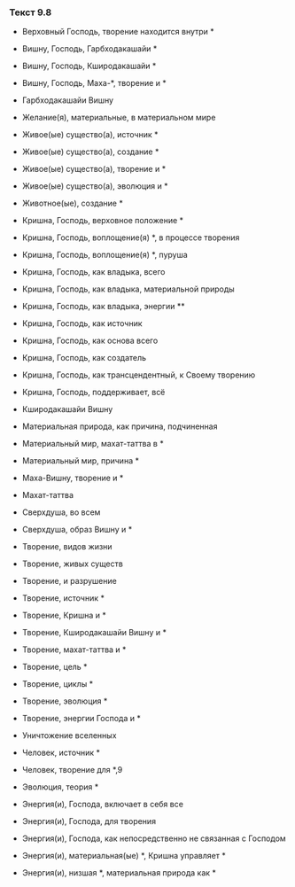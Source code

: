 ### Текст 9.8

- Верховный Господь, творение находится внутри *

- Вишну, Господь, Гарбходакашайи *

- Вишну, Господь, Кширодакашайи *

- Вишну, Господь, Маха-*, творение и *

- Гарбходакашайи Вишну

- Желание(я), материальные, в материальном мире

- Живое(ые) существо(а), источник *

- Живое(ые) существо(а), создание *

- Живое(ые) существо(а), творение и *

- Живое(ые) существо(а), эволюция и *

- Животное(ые), создание *

- Кришна, Господь, верховное положение *

- Кришна, Господь, воплощение(я) *, в процессе творения

- Кришна, Господь, воплощение(я) *, пуруша

- Кришна, Господь, как владыка, всего

- Кришна, Господь, как владыка, материальной природы

- Кришна, Господь, как владыка, энергии **

- Кришна, Господь, как источник

- Кришна, Господь, как основа всего

- Кришна, Господь, как создатель

- Кришна, Господь, как трансцендентный, к Своему творению

- Кришна, Господь, поддерживает, всё

- Кширодакашайи Вишну

- Материальная природа, как причина, подчиненная

- Материальный мир, махат-таттва в *

- Материальный мир, причина *

- Маха-Вишну, творение и *

- Махат-таттва

- Сверхдуша, во всем

- Сверхдуша, образ Вишну и *

- Творение, видов жизни

- Творение, живых существ

- Творение, и разрушение

- Творение, источник *

- Творение, Кришна и *

- Творение, Кширодакашайи Вишну и *

- Творение, махат-таттва и *

- Творение, цель *

- Творение, циклы *

- Творение, эволюция *

- Творение, энергии Господа и *

- Уничтожение вселенных

- Человек, источник *

- Человек, творение для *,9

- Эволюция, теория *

- Энергия(и), Господа, включает в себя все

- Энергия(и), Господа, для творения

- Энергия(и), Господа, как непосредственно не связанная с Господом

- Энергия(и), материальная(ые) *, Кришна управляет *

- Энергия(и), низшая *, материальная природа как *
	
